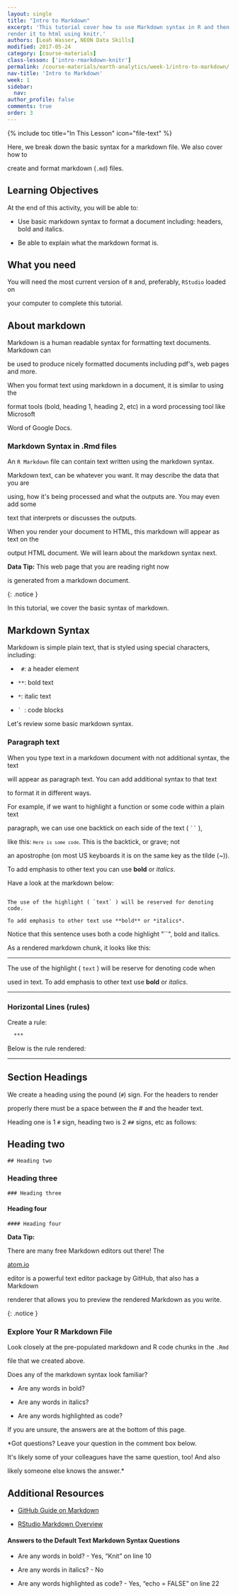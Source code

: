 ```yaml
---
layout: single
title: "Intro to Markdown"
excerpt: 'This tutorial cover how to use Markdown syntax in R and then
render it to html using knitr.'
authors: [Leah Wasser, NEON Data Skills]
modified: 2017-05-24
category: [course-materials]
class-lesson: ['intro-rmarkdown-knitr']
permalink: /course-materials/earth-analytics/week-1/intro-to-markdown/
nav-title: 'Intro to Markdown'
week: 1
sidebar:
  nav:
author_profile: false
comments: true
order: 3
---
```


{% include toc title="In This Lesson" icon="file-text" %}



Here, we break down the basic syntax for a markdown file. We also cover how to

create and format markdown (`.md`) files.



<div class='notice--success' markdown="1">



## <i class="fa fa-graduation-cap" aria-hidden="true"></i> Learning Objectives

At the end of this activity, you will be able to:



* Use basic markdown syntax to format a document including: headers, bold and italics.

* Be able to explain what the markdown format is.



## <i class="fa fa-check-square-o fa-2" aria-hidden="true"></i> What you need



You will need the most current version of `R` and, preferably, `RStudio` loaded on

your computer to complete this tutorial.



</div>



## About markdown



Markdown is a human readable syntax for formatting text documents. Markdown can

be used to produce nicely formatted documents including pdf's, web pages and more.

When you format text using markdown in a document, it is similar to using the

format tools (bold, heading 1, heading 2, etc) in a word processing tool like Microsoft

Word of Google Docs.



### Markdown Syntax in .Rmd files



An `R Markdown` file can contain text written using the markdown syntax.

Markdown text, can be whatever you want. It may describe the data that you are

using, how it's being processed and what the outputs are. You may even add some

text that interprets or discusses the outputs.



When you render your document to HTML, this markdown will appear as text on the

output HTML document. We will learn about the markdown syntax next.





<i class="fa fa-star"></i> **Data Tip:** This web page that you are reading right now

is generated from a markdown document.

{: .notice }



In this tutorial, we cover the basic syntax of markdown.



## Markdown Syntax



Markdown is simple plain text, that is styled using special characters, including:



* ` #`: a header element

* `**`: bold text

* `*`: italic text

* <code>` </code>: code blocks



Let's review some basic markdown syntax.



### Paragraph text



When you type text in a markdown document with not additional syntax, the text

will appear as paragraph text. You can add additional syntax to that text

to format it in different ways.



For example, if we want to highlight a function or some code within a plain text

paragraph, we can use one backtick on each side of the text ( <code>``</code> ),

like this: <code>`Here is some code`</code>. This is the backtick, or grave; not

an apostrophe (on most US keyboards it is on the same key as the tilde (~)).



To add emphasis to other text you can use **bold** or *italics*.



Have a look at the markdown below:



```

The use of the highlight ( `text` ) will be reserved for denoting code.

To add emphasis to other text use **bold** or *italics*.

```



Notice that this sentence uses both a code highlight "``", bold and italics.

As a rendered markdown chunk, it looks like this:



***



The use of the highlight ( `text` ) will be reserve for denoting code when

used in text. To add emphasis to other text use **bold** or *italics*.



***



### Horizontal Lines (rules)



Create a rule:



	  ***



Below is the rule rendered:



***



## Section Headings



We create a heading using the pound (`#`) sign. For the headers to render

properly there must be a space between the # and the header text.

Heading one is 1 `#` sign, heading two is 2 `##` signs, etc as follows:



## Heading two

	## Heading two



### Heading three

	### Heading three



#### Heading four

	#### Heading four









<i class="fa fa-star"></i> **Data Tip:**

There are many free Markdown editors out there! The

<a href="http://Atom.io" target="_blank">atom.io</a>

editor is a powerful text editor package by GitHub, that also has a Markdown

renderer that allows you to preview the rendered Markdown as you write.

{: .notice }



### Explore Your R Markdown File



Look closely at the pre-populated markdown and R code chunks in the `.Rmd`

file that we created above.



Does any of the markdown syntax look familiar?



* Are any words in bold?

* Are any words in italics?

* Are any words highlighted as code?



If you are unsure, the answers are at the bottom of this page.



*Got questions? Leave your question in the comment box below.

It's likely some of your colleagues have the same question, too! And also

likely someone else knows the answer.*







<div class="notice--info" markdown="1">



## Additional Resources



* <a href="https://guides.github.com/features/mastering-markdown/" target="_blank">GitHub Guide on Markdown</a>

* <a href="http://rmarkdown.rstudio.com/authoring_basics.html" target="_blank"> RStudio Markdown Overview</a>



#### Answers to the Default Text Markdown Syntax Questions



* Are any words in bold? - Yes, “Knit” on line 10

* Are any words in italics? - No

* Are any words highlighted as code? - Yes, “echo = FALSE” on line 22



</div>

